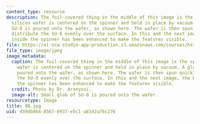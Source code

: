 ```yaml
---
content_type: resource
description: The foil-covered thing in the middle of this image is the spinner. A
  silicon wafer is centered on the spinner and held in place by vacuum. A glob of
  SU-8 is poured onto the wafer, as shown here. The wafer is then spun quickly to
  distribute the SU-8 evenly over the surface. In this and the next image, the brightness
  inside the spinner has been enhanced to make the features visible.
file: https://ol-ocw-studio-app-production.s3.amazonaws.com/courses/hst-410j-projects-in-microscale-engineering-for-the-life-sciences-spring-2007/d39db86485670937e5c1a8142a76c276_08.jpg
file_type: image/jpeg
image_metadata:
  caption: The foil-covered thing in the middle of this image is the spinner. A silicon
    wafer is centered on the spinner and held in place by vacuum. A glob of SU-8 is
    poured onto the wafer, as shown here. The wafer is then spun quickly to distribute
    the SU-8 evenly over the surface. In this and the next image, the brightness inside
    the spinner has been enhanced to make the features visible.
  credit: Photo by Dr. Aranyosi.
  image-alt: Small glob of SU-8 is poured onto the wafer.
resourcetype: Image
title: 08.jpg
uid: d39db864-8567-0937-e5c1-a8142a76c276
---
```

